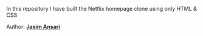 In this repository I have built the Netflix homepage clone using only HTML & CSS

Author: **[Jasim Ansari](https://www.linkedin.com/in/jasim-ansari23/ "LinkedIn")**
